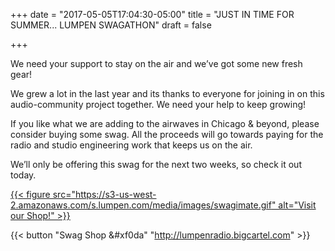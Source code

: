 +++
date = "2017-05-05T17:04:30-05:00"
title = "JUST IN TIME FOR SUMMER... LUMPEN SWAGATHON"
draft = false

+++

We need your support to stay on the air and we’ve got some new fresh gear!

We grew a lot in the last year and its thanks to everyone for joining in on this audio-community project together. We need your help to keep growing!

If you like what we are adding to the airwaves in Chicago & beyond, please consider buying some swag. All the proceeds will go towards paying for the radio and studio engineering work that keeps us on the air.

We’ll only be offering this swag for the next two weeks, so check it out today.

[{{< figure src="https://s3-us-west-2.amazonaws.com/s.lumpen.com/media/images/swagimate.gif" alt="Visit our Shop!" >}}](http://lumpenradio.bigcartel.com)

{{< button "Swag Shop &#xf0da" "http://lumpenradio.bigcartel.com" >}}
